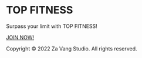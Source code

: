 <!DOCTYPE html>
<html lang="en">
<head>
    <meta charset="UTF-8">
    <meta http-equiv="X-UA-Compatible" content="IE=edge">
    <meta name="viewport" content="width=device-width, initial-scale=1.0">
    <title>TOP FITINESS</title>
    <link rel="stylesheet" href="/CSS/hero.css">
    <link rel="preconnect" href="https://fonts.googleapis.com">
    <link rel="preconnect" href="https://fonts.gstatic.com" crossorigin>
    <link href="https://fonts.googleapis.com/css2?family=Poppins:wght@300&family=Prompt:wght@200&family=Quattrocento+Sans&display=swap" rel="stylesheet">
    <script src="https://kit.fontawesome.com/a01ecfd688.js" crossorigin="anonymous"></script>
</head>
<body>
    <div class="hero-image">
     <div class="hero-text">
        <h1>TOP FITNESS</h1>
         <p>Surpass your limit with TOP FITNESS!</p>
         <a href="Index.html">JOIN NOW!</a>
    </div>
    </div>
    <!--footer start here -->
    <div id="page-container">
        <div id="content-wrap">
        </div>
        <footer id="footer">
            <p> Copyright © 2022 Za Vang Studio. All rights reserved.
            <a href="https://www.facebook.com/ZajTsu/"><i class="fa-brands fa-facebook"></i></a>
            <a href="https://www.instagram.com/senpai.zaj/?hl=en"><i class="fa-brands fa-instagram-square"></i></a>
            </p>
        </footer>
    </div>
</body>
</html>
